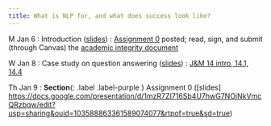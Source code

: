 ```yaml
---
title: What is NLP for, and what does success look like?
---
```


M Jan 6
: Introduction ([slides](https://docs.google.com/presentation/d/1unOUYMNU7aa1bJTXWYuJ68oTiH48y1E1LGvj5gl__ps/edit?usp=sharing))
  : [Assignment 0](../assets/docs/A0.pdf) posted; read, sign, and submit (through Canvas) the
  [academic integrity document](../assets/docs/academic-integrity.pdf)

W Jan 8
: Case study on question answering ([slides](https://docs.google.com/presentation/d/1UUgDto4bHrvyU5sO3yALyFs97RADeeiRqMGLzJnKTXU/edit?usp=sharing))
  : [J&M 14 intro, 14.1, 14.4](https://web.stanford.edu/~jurafsky/slp3/14.pdf)

Th Jan 9
: **Section**{: .label .label-purple } Assignment 0 ([slides] https://docs.google.com/presentation/d/1mzR7ZI716Sb4U7hwG7NOiNkVmcQRzbqw/edit?usp=sharing&ouid=103588863361589074077&rtpof=true&sd=true)

